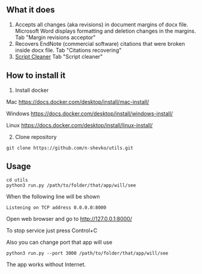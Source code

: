 ## What it does
1. Accepts all changes (aka revisions) in document margins of docx file.
   Microsoft Word displays formatting and deletion changes in the margins. Tab "Margin revisions acceptor"
2. Recovers EndNote (commercial software) citations that were broken inside docx file. Tab "Citations recovering"
3. [Script Cleaner](./script_cleaner.md)  Tab "Script cleaner"

## How to install it
1. Install docker

  Mac https://docs.docker.com/desktop/install/mac-install/

  Windows https://docs.docker.com/desktop/install/windows-install/

  Linux https://docs.docker.com/desktop/install/linux-install/

2. Clone repository
```
git clone https://github.com/n-shevko/utils.git
```

## Usage
```
cd utils
python3 run.py /path/to/folder/that/app/will/see
```
When the following line will be shown
```
Listening on TCP address 0.0.0.0:8000
```
Open web browser and go to http://127.0.0.1:8000/

To stop service just press Control+C

Also you can change port that app will use
```
python3 run.py --port 3000 /path/to/folder/that/app/will/see
```
The app works without Internet.
